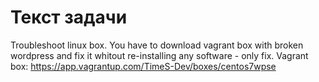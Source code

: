 # Текст задачи
Troubleshoot linux box.
You have to download vagrant box with broken wordpress and fix it whitout re-installing any software - only fix.
Vagrant box:
https://app.vagrantup.com/TimeS-Dev/boxes/centos7wpse